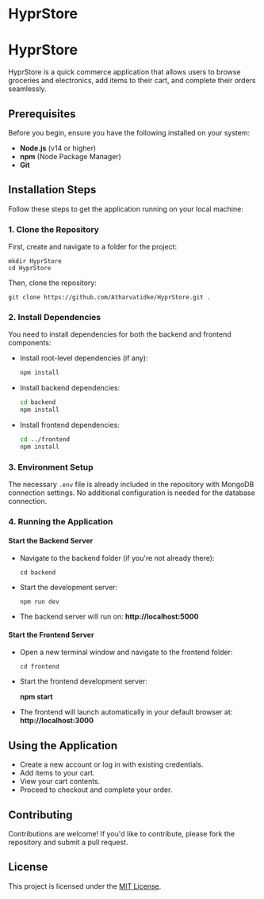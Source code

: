 # HyprStore

# HyprStore

HyprStore is a quick commerce application that allows users to browse groceries and electronics, add items to their cart, and complete their orders seamlessly.

## Prerequisites
Before you begin, ensure you have the following installed on your system:

- **Node.js** (v14 or higher)
- **npm** (Node Package Manager)
- **Git**

## Installation Steps
Follow these steps to get the application running on your local machine:

### 1. Clone the Repository
First, create and navigate to a folder for the project:
```
mkdir HyprStore
cd HyprStore
```
Then, clone the repository:
```
git clone https://github.com/Atharvatidke/HyprStore.git .
```

### 2. Install Dependencies
You need to install dependencies for both the backend and frontend components:

- Install root-level dependencies (if any):
  ```sh
  npm install
  ```
- Install backend dependencies:
  ```sh
  cd backend
  npm install
  ```
- Install frontend dependencies:
  ```sh
  cd ../frontend
  npm install
  ```

### 3. Environment Setup
The necessary `.env` file is already included in the repository with MongoDB connection settings. No additional configuration is needed for the database connection.


### 4. Running the Application

#### Start the Backend Server
- Navigate to the backend folder (if you're not already there):
  ```
  cd backend
  ```
- Start the development server:
  ```
  npm run dev
  ```
- The backend server will run on: **http://localhost:5000**

#### Start the Frontend Server
- Open a new terminal window and navigate to the frontend folder:
  ```
  cd frontend
  ```
- Start the frontend development server:

  **npm start**

- The frontend will launch automatically in your default browser at: **http://localhost:3000**


## Using the Application
- Create a new account or log in with existing credentials.
- Add items to your cart.
- View your cart contents.
- Proceed to checkout and complete your order.

## Contributing
Contributions are welcome! If you'd like to contribute, please fork the repository and submit a pull request.

## License
This project is licensed under the [MIT License](LICENSE).

